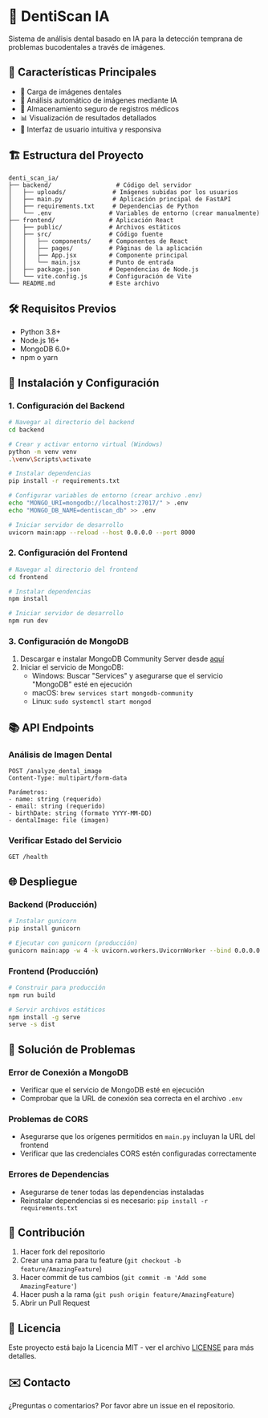 # 🦷 DentiScan IA

Sistema de análisis dental basado en IA para la detección temprana de problemas bucodentales a través de imágenes.

## 🚀 Características Principales

- 📸 Carga de imágenes dentales
- 🤖 Análisis automático de imágenes mediante IA
- 💾 Almacenamiento seguro de registros médicos
- 📊 Visualización de resultados detallados
- 🔄 Interfaz de usuario intuitiva y responsiva

## 🏗️ Estructura del Proyecto

```
denti_scan_ia/
├── backend/                  # Código del servidor
│   ├── uploads/             # Imágenes subidas por los usuarios
│   ├── main.py              # Aplicación principal de FastAPI
│   ├── requirements.txt     # Dependencias de Python
│   └── .env                # Variables de entorno (crear manualmente)
├── frontend/               # Aplicación React
│   ├── public/             # Archivos estáticos
│   ├── src/                # Código fuente
│   │   ├── components/     # Componentes de React
│   │   ├── pages/          # Páginas de la aplicación
│   │   ├── App.jsx         # Componente principal
│   │   └── main.jsx        # Punto de entrada
│   ├── package.json        # Dependencias de Node.js
│   └── vite.config.js      # Configuración de Vite
└── README.md               # Este archivo
```

## 🛠️ Requisitos Previos

- Python 3.8+
- Node.js 16+
- MongoDB 6.0+
- npm o yarn

## 🚀 Instalación y Configuración

### 1. Configuración del Backend

```bash
# Navegar al directorio del backend
cd backend

# Crear y activar entorno virtual (Windows)
python -m venv venv
.\venv\Scripts\activate

# Instalar dependencias
pip install -r requirements.txt

# Configurar variables de entorno (crear archivo .env)
echo "MONGO_URI=mongodb://localhost:27017/" > .env
echo "MONGO_DB_NAME=dentiscan_db" >> .env

# Iniciar servidor de desarrollo
uvicorn main:app --reload --host 0.0.0.0 --port 8000
```

### 2. Configuración del Frontend

```bash
# Navegar al directorio del frontend
cd frontend

# Instalar dependencias
npm install

# Iniciar servidor de desarrollo
npm run dev
```

### 3. Configuración de MongoDB

1. Descargar e instalar MongoDB Community Server desde [aquí](https://www.mongodb.com/try/download/community)
2. Iniciar el servicio de MongoDB:
   - Windows: Buscar "Services" y asegurarse que el servicio "MongoDB" esté en ejecución
   - macOS: `brew services start mongodb-community`
   - Linux: `sudo systemctl start mongod`

## 📚 API Endpoints

### Análisis de Imagen Dental
```
POST /analyze_dental_image
Content-Type: multipart/form-data

Parámetros:
- name: string (requerido)
- email: string (requerido)
- birthDate: string (formato YYYY-MM-DD)
- dentalImage: file (imagen)
```

### Verificar Estado del Servicio
```
GET /health
```

## 🌐 Despliegue

### Backend (Producción)
```bash
# Instalar gunicorn
pip install gunicorn

# Ejecutar con gunicorn (producción)
gunicorn main:app -w 4 -k uvicorn.workers.UvicornWorker --bind 0.0.0.0:8000
```

### Frontend (Producción)
```bash
# Construir para producción
npm run build

# Servir archivos estáticos
npm install -g serve
serve -s dist
```

## 🐛 Solución de Problemas

### Error de Conexión a MongoDB
- Verificar que el servicio de MongoDB esté en ejecución
- Comprobar que la URL de conexión sea correcta en el archivo `.env`

### Problemas de CORS
- Asegurarse que los orígenes permitidos en `main.py` incluyan la URL del frontend
- Verificar que las credenciales CORS estén configuradas correctamente

### Errores de Dependencias
- Asegurarse de tener todas las dependencias instaladas
- Reinstalar dependencias si es necesario: `pip install -r requirements.txt`

## 🤝 Contribución

1. Hacer fork del repositorio
2. Crear una rama para tu feature (`git checkout -b feature/AmazingFeature`)
3. Hacer commit de tus cambios (`git commit -m 'Add some AmazingFeature'`)
4. Hacer push a la rama (`git push origin feature/AmazingFeature`)
5. Abrir un Pull Request

## 📄 Licencia

Este proyecto está bajo la Licencia MIT - ver el archivo [LICENSE](LICENSE) para más detalles.

## ✉️ Contacto

¿Preguntas o comentarios? Por favor abre un issue en el repositorio.

